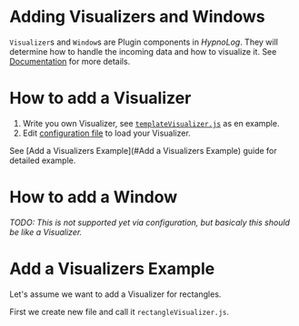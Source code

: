 Adding Visualizers and Windows
=============================

`Visualizer`s and `Window`s are Plugin components in *HypnoLog*. They will
determine how to handle the incoming data and how to visualize it. See
[Documentation](documentation) for more details.

# How to add a Visualizer

1. Write you own Visualizer, see
   [`templateVisualizer.js`](/public/javascripts/visualizers/templateVisualizer.js)
   as en example.
2. Edit [configuration file](#Configurations) to load your Visualizer.

See [Add a Visualizers Example](#Add a Visualizers Example) guide for detailed example.

# How to add a Window

*TODO: This is not supported yet via configuration, but basicaly this should be like a Visualizer.*

# Add a Visualizers Example

Let's assume we want to add a Visualizer for rectangles.

First we create new file and call it `rectangleVisualizer.js`.
<!--TODO: complite this guide-->


[documentation]: HypnoLog-documentation.md
